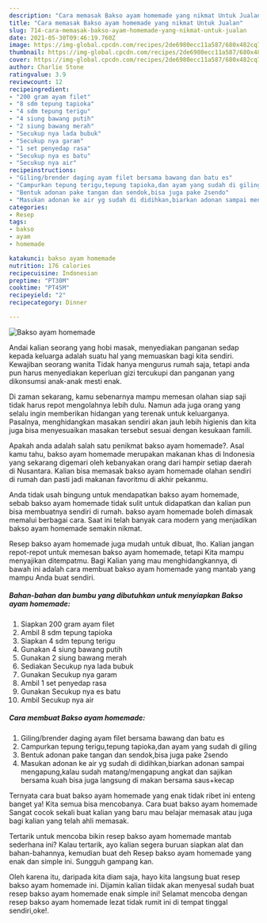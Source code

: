 ```yaml
---
description: "Cara memasak Bakso ayam homemade yang nikmat Untuk Jualan"
title: "Cara memasak Bakso ayam homemade yang nikmat Untuk Jualan"
slug: 714-cara-memasak-bakso-ayam-homemade-yang-nikmat-untuk-jualan
date: 2021-05-30T09:46:19.760Z
image: https://img-global.cpcdn.com/recipes/2de6980ecc11a587/680x482cq70/bakso-ayam-homemade-foto-resep-utama.jpg
thumbnail: https://img-global.cpcdn.com/recipes/2de6980ecc11a587/680x482cq70/bakso-ayam-homemade-foto-resep-utama.jpg
cover: https://img-global.cpcdn.com/recipes/2de6980ecc11a587/680x482cq70/bakso-ayam-homemade-foto-resep-utama.jpg
author: Charlie Stone
ratingvalue: 3.9
reviewcount: 12
recipeingredient:
- "200 gram ayam filet"
- "8 sdm tepung tapioka"
- "4 sdm tepung terigu"
- "4 siung bawang putih"
- "2 siung bawang merah"
- "Secukup nya lada bubuk"
- "Secukup nya garam"
- "1 set penyedap rasa"
- "Secukup nya es batu"
- "Secukup nya air"
recipeinstructions:
- "Giling/brender daging ayam filet bersama bawang dan batu es"
- "Campurkan tepung terigu,tepung tapioka,dan ayam yang sudah di giling"
- "Bentuk adonan pake tangan dan sendok,bisa juga pake 2sendo"
- "Masukan adonan ke air yg sudah di didihkan,biarkan adonan sampai mengapung,kalau sudah matang/mengapung angkat dan sajikan bersama kuah bisa juga langsung di makan bersama saus+kecap"
categories:
- Resep
tags:
- bakso
- ayam
- homemade

katakunci: bakso ayam homemade 
nutrition: 176 calories
recipecuisine: Indonesian
preptime: "PT30M"
cooktime: "PT45M"
recipeyield: "2"
recipecategory: Dinner

---
```



![Bakso ayam homemade](https://img-global.cpcdn.com/recipes/2de6980ecc11a587/680x482cq70/bakso-ayam-homemade-foto-resep-utama.jpg)

Andai kalian seorang yang hobi masak, menyediakan panganan sedap kepada keluarga adalah suatu hal yang memuaskan bagi kita sendiri. Kewajiban seorang  wanita Tidak hanya mengurus rumah saja, tetapi anda pun harus menyediakan keperluan gizi tercukupi dan panganan yang dikonsumsi anak-anak mesti enak.

Di zaman  sekarang, kamu sebenarnya mampu memesan olahan siap saji tidak harus repot mengolahnya lebih dulu. Namun ada juga orang yang selalu ingin memberikan hidangan yang terenak untuk keluarganya. Pasalnya, menghidangkan masakan sendiri akan jauh lebih higienis dan kita juga bisa menyesuaikan masakan tersebut sesuai dengan kesukaan famili. 



Apakah anda adalah salah satu penikmat bakso ayam homemade?. Asal kamu tahu, bakso ayam homemade merupakan makanan khas di Indonesia yang sekarang digemari oleh kebanyakan orang dari hampir setiap daerah di Nusantara. Kalian bisa memasak bakso ayam homemade olahan sendiri di rumah dan pasti jadi makanan favoritmu di akhir pekanmu.

Anda tidak usah bingung untuk mendapatkan bakso ayam homemade, sebab bakso ayam homemade tidak sulit untuk didapatkan dan kalian pun bisa membuatnya sendiri di rumah. bakso ayam homemade boleh dimasak memalui berbagai cara. Saat ini telah banyak cara modern yang menjadikan bakso ayam homemade semakin nikmat.

Resep bakso ayam homemade juga mudah untuk dibuat, lho. Kalian jangan repot-repot untuk memesan bakso ayam homemade, tetapi Kita mampu menyajikan ditempatmu. Bagi Kalian yang mau menghidangkannya, di bawah ini adalah cara membuat bakso ayam homemade yang mantab yang mampu Anda buat sendiri.

<!--inarticleads1-->

##### Bahan-bahan dan bumbu yang dibutuhkan untuk menyiapkan Bakso ayam homemade:

1. Siapkan 200 gram ayam filet
1. Ambil 8 sdm tepung tapioka
1. Siapkan 4 sdm tepung terigu
1. Gunakan 4 siung bawang putih
1. Gunakan 2 siung bawang merah
1. Sediakan Secukup nya lada bubuk
1. Gunakan Secukup nya garam
1. Ambil 1 set penyedap rasa
1. Gunakan Secukup nya es batu
1. Ambil Secukup nya air




<!--inarticleads2-->

##### Cara membuat Bakso ayam homemade:

1. Giling/brender daging ayam filet bersama bawang dan batu es
1. Campurkan tepung terigu,tepung tapioka,dan ayam yang sudah di giling
1. Bentuk adonan pake tangan dan sendok,bisa juga pake 2sendo
1. Masukan adonan ke air yg sudah di didihkan,biarkan adonan sampai mengapung,kalau sudah matang/mengapung angkat dan sajikan bersama kuah bisa juga langsung di makan bersama saus+kecap




Ternyata cara buat bakso ayam homemade yang enak tidak ribet ini enteng banget ya! Kita semua bisa mencobanya. Cara buat bakso ayam homemade Sangat cocok sekali buat kalian yang baru mau belajar memasak atau juga bagi kalian yang telah ahli memasak.

Tertarik untuk mencoba bikin resep bakso ayam homemade mantab sederhana ini? Kalau tertarik, ayo kalian segera buruan siapkan alat dan bahan-bahannya, kemudian buat deh Resep bakso ayam homemade yang enak dan simple ini. Sungguh gampang kan. 

Oleh karena itu, daripada kita diam saja, hayo kita langsung buat resep bakso ayam homemade ini. Dijamin kalian tiidak akan menyesal sudah buat resep bakso ayam homemade enak simple ini! Selamat mencoba dengan resep bakso ayam homemade lezat tidak rumit ini di tempat tinggal sendiri,oke!.

